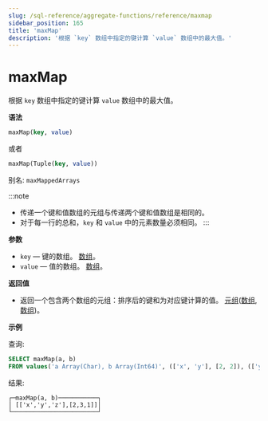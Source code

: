 ```yaml
---
slug: /sql-reference/aggregate-functions/reference/maxmap
sidebar_position: 165
title: 'maxMap'
description: '根据 `key` 数组中指定的键计算 `value` 数组中的最大值。'
---
```



# maxMap

根据 `key` 数组中指定的键计算 `value` 数组中的最大值。

**语法**

```sql
maxMap(key, value)
```
或者
```sql
maxMap(Tuple(key, value))
```

别名: `maxMappedArrays`

:::note
- 传递一个键和值数组的元组与传递两个键和值数组是相同的。
- 对于每一行的总和，`key` 和 `value` 中的元素数量必须相同。
:::

**参数**

- `key` — 键的数组。 [数组](../../data-types/array.md)。
- `value` — 值的数组。 [数组](../../data-types/array.md)。

**返回值**

- 返回一个包含两个数组的元组：排序后的键和为对应键计算的值。 [元组](../../data-types/tuple.md)([数组](../../data-types/array.md), [数组](../../data-types/array.md))。

**示例**

查询:

``` sql
SELECT maxMap(a, b)
FROM values('a Array(Char), b Array(Int64)', (['x', 'y'], [2, 2]), (['y', 'z'], [3, 1]))
```

结果:

``` text
┌─maxMap(a, b)───────────┐
│ [['x','y','z'],[2,3,1]]│
└────────────────────────┘
```
